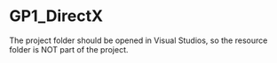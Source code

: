 # GP1_DirectX
The project folder should be opened in Visual Studios, so the resource folder is NOT part of the project.
